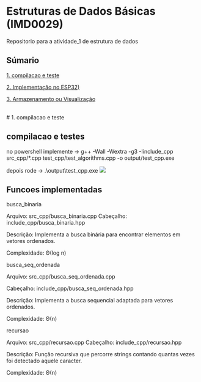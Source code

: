 # Estruturas de Dados Básicas (IMD0029)

Repositorio para a atividade_1 de estrutura de dados

## Súmario
[1. compilacao e teste](#c1)

[2. Implementação no ESP32)](#c2)

[3. Armazenamento ou Visualização](#c3)

<br>
# <a name="c1"></a>1. compilacao e teste

## compilacao e testes

no powershell implemente ->
g++ -Wall -Wextra -g3 -Iinclude_cpp src_cpp/*.cpp test_cpp/test_algorithms.cpp -o output/test_cpp.exe

depois rode -> .\output\test_cpp.exe
<img src="/assets/var-temp.png"></a>


## Funcoes implementadas 
busca_binaria

Arquivo: src_cpp/busca_binaria.cpp
Cabeçalho: include_cpp/busca_binaria.hpp

Descrição: Implementa a busca binária para encontrar elementos em vetores ordenados.

Complexidade: Θ(log n)

 busca_seq_ordenada

Arquivo: src_cpp/busca_seq_ordenada.cpp

Cabeçalho: include_cpp/busca_seq_ordenada.hpp

Descrição: Implementa a busca sequencial adaptada para vetores ordenados.

Complexidade: Θ(n)

 recursao

Arquivo: src_cpp/recursao.cpp
Cabeçalho: include_cpp/recursao.hpp

Descrição: Função recursiva que percorre strings contando quantas vezes foi detectado aquele caracter.

Complexidade: Θ(n)
